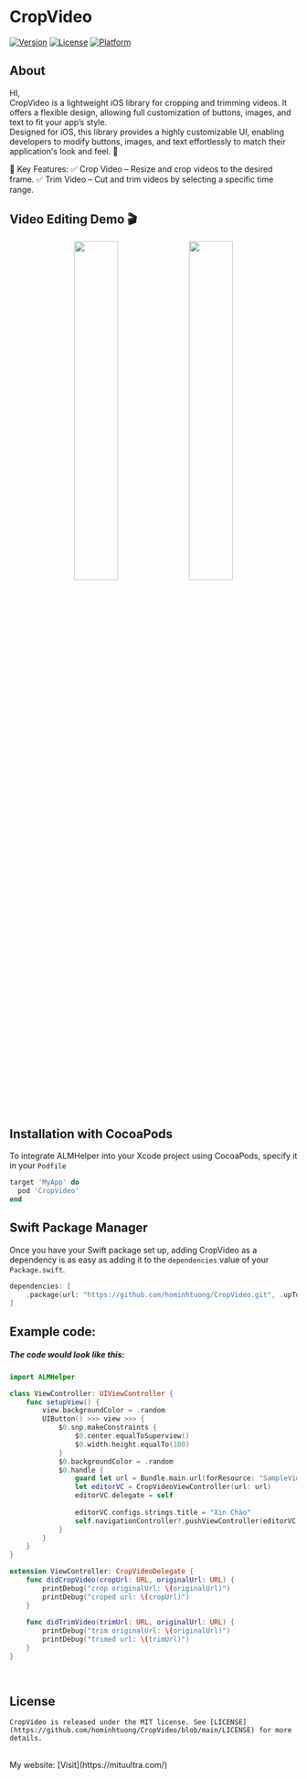 # CropVideo
[![Version](https://img.shields.io/cocoapods/v/CropVideo.svg?style=flat)](https://cocoapods.org/pods/CropVideo)
[![License](https://img.shields.io/cocoapods/l/CropVideo.svg?style=flat)](https://cocoapods.org/pods/CropVideo)
[![Platform](https://img.shields.io/cocoapods/p/CropVideo.svg?style=flat)](https://cocoapods.org/pods/CropVideo)

## About  
HI,  
CropVideo is a lightweight iOS library for cropping and trimming videos. It offers a flexible design, allowing full customization of buttons, images, and text to fit your app’s style.  
Designed for iOS, this library provides a highly customizable UI, enabling developers to modify buttons, images, and text effortlessly to match their application's look and feel. 🚀  

🔹 Key Features:
✅ Crop Video – Resize and crop videos to the desired frame.
✅ Trim Video – Cut and trim videos by selecting a specific time range.  

## Video Editing Demo 🎬

<p align="center">
  <img src="Resources/trim.gif" width="39%">
  <img src="Resources/crop.gif" width="39%">
</p>


## Installation with CocoaPods
To integrate ALMHelper into your Xcode project using CocoaPods, specify it in your `Podfile`

```ruby
target 'MyApp' do
  pod 'CropVideo'
end
```

## Swift Package Manager
Once you have your Swift package set up, adding CropVideo as a dependency is as easy as adding it to the `dependencies` value of your `Package.swift`.

```swift
dependencies: [
    .package(url: "https://github.com/hominhtuong/CropVideo.git", .upToNextMajor(from: "0.0.1"))
]
```

## Example code:
##### The code would look like this:

```swift
import ALMHelper

class ViewController: UIViewController {
    func setupView() {
        view.backgroundColor = .random
        UIButton() >>> view >>> {
            $0.snp.makeConstraints {
                $0.center.equalToSuperview()
                $0.width.height.equalTo(100)
            }
            $0.backgroundColor = .random
            $0.handle {
                guard let url = Bundle.main.url(forResource: "SampleVideo", withExtension: "mp4") else {return}
                let editorVC = CropVideoViewController(url: url)
                editorVC.delegate = self
                
                editorVC.configs.strings.title = "Xin Chào"
                self.navigationController?.pushViewController(editorVC, animated: true)
            }
        }
    }
}

extension ViewController: CropVideoDelegate {
    func didCropVideo(cropUrl: URL, originalUrl: URL) {
        printDebug("crop originalUrl: \(originalUrl)")
        printDebug("croped url: \(cropUrl)")
    }
    
    func didTrimVideo(trimUrl: URL, originalUrl: URL) {
        printDebug("trim originalUrl: \(originalUrl)")
        printDebug("trimed url: \(trimUrl)")
    }
}

    
```


## License
    CropVideo is released under the MIT license. See [LICENSE](https://github.com/hominhtuong/CropVideo/blob/main/LICENSE) for more details.  
<br>
My website: [Visit](https://mituultra.com/)
